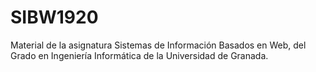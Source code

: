 # SIBW1920
Material de la asignatura Sistemas de Información Basados en Web, del Grado en Ingeniería Informática de la Universidad de Granada.
